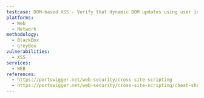 ```yaml
---
testcase: DOM-based XSS - Verify that dynamic DOM updates using user input do not allow payloads such as img src=x onerror=alert(1) to trigger code execution. Web (HTTP/HTTPS) service
platforms: 
  - Web
  - Network
methodology: 
  - BlackBox
  - GreyBox
vulnerabilities:
  - XSS
services:
  - WEB
references:
  - https://portswigger.net/web-security/cross-site-scripting
  - https://portswigger.net/web-security/cross-site-scripting/cheat-sheet
---
```

